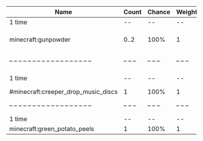 | Name                                | Count | Chance | Weight | Comment                                       |
| ----------------------------------- | ----- | ------ | ------ | --------------------------------------------- |
| 1 time                              |    -- |     -- |     -- |                                               |
| minecraft:gunpowder                 |  0..2 |   100% |      1 | add drop: 0..1 * level {enchantment: looting} |
| – – – – – – – – – – – – – – – – – – | – – – | – – –  | – – –  | – – – – – – – – – – – – – – – – – – – – – – – |
| 1 time                              |    -- |     -- |     -- | killed by #minecraft:skeletons                |
| #minecraft:creeper_drop_music_discs |     1 |   100% |      1 |                                               |
| – – – – – – – – – – – – – – – – – – | – – – | – – –  | – – –  | – – – – – – – – – – – – – – – – – – – – – – – |
| 1 time                              |    -- |     -- |     -- |                                               |
| minecraft:green_potato_peels        |     1 |   100% |      1 |                                               |